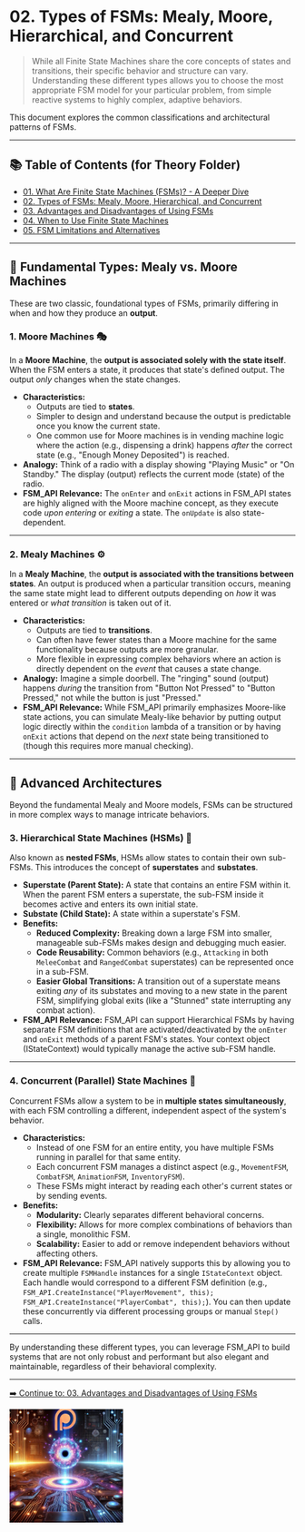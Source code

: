 ﻿# 02. Types of FSMs: Mealy, Moore, Hierarchical, and Concurrent

> While all Finite State Machines share the core concepts of states and transitions, their specific behavior and structure can vary. Understanding these different types allows you to choose the most appropriate FSM model for your particular problem, from simple reactive systems to highly complex, adaptive behaviors.

This document explores the common classifications and architectural patterns of FSMs.

---

## 📚 Table of Contents (for Theory Folder)

* [01. What Are Finite State Machines (FSMs)? - A Deeper Dive](01_What_Are_FSMs.md)
* [02. Types of FSMs: Mealy, Moore, Hierarchical, and Concurrent](02_Types_Of_FSMs.md)
* [03. Advantages and Disadvantages of Using FSMs](03_Advantages_And_Disadvantages.md)
* [04. When to Use Finite State Machines](04_When_To_Use_FSMs.md)
* [05. FSM Limitations and Alternatives](05_FSM_Limitations_And_Alternatives.md)

---

## 🔬 Fundamental Types: Mealy vs. Moore Machines

These are two classic, foundational types of FSMs, primarily differing in when and how they produce an **output**.

### 1. **Moore Machines** 🎭

In a **Moore Machine**, the **output is associated solely with the state itself**. When the FSM enters a state, it produces that state's defined output. The output *only* changes when the state changes.

* **Characteristics:**
    * Outputs are tied to **states**.
    * Simpler to design and understand because the output is predictable once you know the current state.
    * One common use for Moore machines is in vending machine logic where the action (e.g., dispensing a drink) happens *after* the correct state (e.g., "Enough Money Deposited") is reached.
* **Analogy:** Think of a radio with a display showing "Playing Music" or "On Standby." The display (output) reflects the current mode (state) of the radio.
* **FSM_API Relevance:** The `onEnter` and `onExit` actions in FSM_API states are highly aligned with the Moore machine concept, as they execute code *upon entering* or *exiting* a state. The `onUpdate` is also state-dependent.



---

### 2. **Mealy Machines** ⚙️

In a **Mealy Machine**, the **output is associated with the transitions between states**. An output is produced when a particular transition occurs, meaning the same state might lead to different outputs depending on *how* it was entered or *what transition* is taken out of it.

* **Characteristics:**
    * Outputs are tied to **transitions**.
    * Can often have fewer states than a Moore machine for the same functionality because outputs are more granular.
    * More flexible in expressing complex behaviors where an action is directly dependent on the *event* that causes a state change.
* **Analogy:** Imagine a simple doorbell. The "ringing" sound (output) happens *during* the transition from "Button Not Pressed" to "Button Pressed," not while the button is just "Pressed."
* **FSM_API Relevance:** While FSM_API primarily emphasizes Moore-like state actions, you can simulate Mealy-like behavior by putting output logic directly within the `condition` lambda of a transition or by having `onExit` actions that depend on the *next* state being transitioned to (though this requires more manual checking).



---

## 🌳 Advanced Architectures

Beyond the fundamental Mealy and Moore models, FSMs can be structured in more complex ways to manage intricate behaviors.

### 3. **Hierarchical State Machines (HSMs)** 🌲

Also known as **nested FSMs**, HSMs allow states to contain their own sub-FSMs. This introduces the concept of **superstates** and **substates**.

* **Superstate (Parent State):** A state that contains an entire FSM within it. When the parent FSM enters a superstate, the sub-FSM inside it becomes active and enters its own initial state.
* **Substate (Child State):** A state within a superstate's FSM.
* **Benefits:**
    * **Reduced Complexity:** Breaking down a large FSM into smaller, manageable sub-FSMs makes design and debugging much easier.
    * **Code Reusability:** Common behaviors (e.g., `Attacking` in both `MeleeCombat` and `RangedCombat` superstates) can be represented once in a sub-FSM.
    * **Easier Global Transitions:** A transition out of a superstate means exiting *any* of its substates and moving to a new state in the parent FSM, simplifying global exits (like a "Stunned" state interrupting any combat action).
* **FSM_API Relevance:** FSM_API can support Hierarchical FSMs by having separate FSM definitions that are activated/deactivated by the `onEnter` and `onExit` methods of a parent FSM's states. Your context object (IStateContext) would typically manage the active sub-FSM handle.



---

### 4. **Concurrent (Parallel) State Machines** 👯

Concurrent FSMs allow a system to be in **multiple states simultaneously**, with each FSM controlling a different, independent aspect of the system's behavior.

* **Characteristics:**
    * Instead of one FSM for an entire entity, you have multiple FSMs running in parallel for that same entity.
    * Each concurrent FSM manages a distinct aspect (e.g., `MovementFSM`, `CombatFSM`, `AnimationFSM`, `InventoryFSM`).
    * These FSMs might interact by reading each other's current states or by sending events.
* **Benefits:**
    * **Modularity:** Clearly separates different behavioral concerns.
    * **Flexibility:** Allows for more complex combinations of behaviors than a single, monolithic FSM.
    * **Scalability:** Easier to add or remove independent behaviors without affecting others.
* **FSM_API Relevance:** FSM_API natively supports this by allowing you to create multiple `FSMHandle` instances for a single `IStateContext` object. Each handle would correspond to a different FSM definition (e.g., `FSM_API.CreateInstance("PlayerMovement", this); FSM_API.CreateInstance("PlayerCombat", this);`). You can then update these concurrently via different processing groups or manual `Step()` calls.



---

By understanding these different types, you can leverage FSM_API to build systems that are not only robust and performant but also elegant and maintainable, regardless of their behavioral complexity.

---

[➡️ Continue to: 03. Advantages and Disadvantages of Using FSMs](03_Advantages_And_Disadvantages.md)


<a href="https://www.patreon.com/TheSingularityWorkshop" target="_blank">
    <img src="Visuals/TheSingularityWorkshop.png" alt="Support The Singularity Workshop on Patreon" height="200" style="display: block;">
</a>
